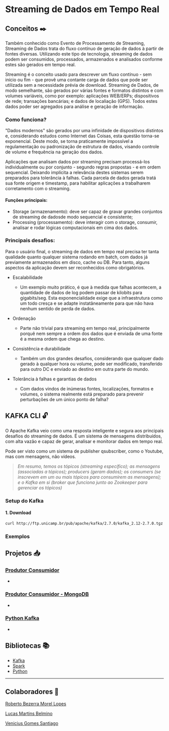 # Streaming de Dados em Tempo Real

## Conceitos ✒️
Também conhecido como Evento de Processamento de Streaming, Streaming de Dados trata do fluxo contínuo de geração de dados à partir de fontes diversas.
Utilizando este tipo de tecnologia, streaming de dados podem ser consumidos, processados, armazenados e analisados conforme estes são gerados em tempo real.

Streaming é o conceito usado para descrever um fluxo contínuo - sem início ou fim - que provê uma contante carga de dados que pode ser utilizada sem a necessidade prévia de download.
Streaming de Dados, de modo semelhante, são gerados por várias fontes e formatos distintos e com volumes variáveis, como por exemplo: aplicações WEB/ERPs; dispositivos de rede; transações bancárias; e dados de localiação (GPS). Todos estes dados poder ser agregados para análise e geração de informação.  

### Como funciona?
"Dados modernos" são gerados por uma infinidade de dispositivos distintos e, considerando estudos como Internet das Coisas, esta questão torna-se exponencial. Deste modo, se torna praticamente impossível a regulamentação ou padronização de estrutura de dados, visando controle de volume e frequência na geração dos dados. 

Aplicações que analisam dados por streaming precisam processá-los individualmente ou por conjunto - segundo regras propostas - e em ordem sequencial. Deixando implícita a relevância destes sistemas serem preparados para tolerância à falhas. Cada parcela de dados gerada tratá sua fonte origem e timestamp, para habilitar aplicações a trabalharem corretamento com o streaming.

#### Funções principais:
- Storage (armazenamento): deve ser capaz de gravar grandes conjuntos de streaming de dadosde modo sequencial e consistente;
- Processing (processamento): deve interagir com o storage, consumir, analisar e rodar lógicas computacionais em cima dos dados.

### Principais desafios:
Para o usuário final, o streaming de dados em tempo real precisa ter tanta qualidade quanto qualquer sistema rodando em batch, com dados já previamente armazenados em disco, cache ou DB. Para tanto, alguns aspectos da aplicação devem ser reconhecidos como obrigatórios.
- Escalabilidade

    - Um exemplo muito prático, é que à medida que falhas acontecem, a quantidade de dados de log podem passar de kilobits para gigabits/seg. Esta exponencialidade exige que a infraestrutura como um todo cresça e se adapte instatâneamente para que não hava nenhum sentido de perda de dados. 

- Ordenação

    - Parte não trivial para streaming em tempo real, principalmente porquê nem sempre a ordem dos dados que é enviada de uma fonte é a mesma ordem que chega ao destino.

- Consistência e durabilidade

    - Também um dos grandes desafios, considerando que qualquer dado gerado à qualquer hora ou volume, pode ser modificado, transferido para outro DC e enviado ao destino em outra parte do mundo.

- Tolerância à falhas e garantias de dados

    - Com dados vindos de inúmeras fontes, localizações, formatos e volumes, o sistema realmente está preparado para prevenir perturbações de um único ponto de falha? 

## KAFKA CLI 🔓
O Apache Kafka veio como uma resposta inteligente e segura aos principais desafios do streaming de dados. 
É um sistema de mensagems distribuídos, com alta vazão e capaz de gerar, analisar e monitorar dados em tempo real. 

Pode ser visto como um sistema de publisher qsubscriber, como o Youtube, mas com mensagens, não vídeos.

> <i>Em resumo, temos os tópicos (streaming específico); as mensagens (associadas a tópicos); producers (geram dados); os consumers (se inscrevem em um ou mais tópicos para consumirem as mensagens); e o Kafka em si (broker que funciona junto ao Zookeeper para gerenciar os tópicos)</i>

### Setup do Kafka
#### 1. Download
```bash
curl http://ftp.unicamp.br/pub/apache/kafka/2.7.0/kafka_2.12-2.7.0.tgz -o ~/Downloads/kafka.tgz
```

### Exemplos

## Projetos 📥

### [Produtor Consumidor](/produtor-consumidor)
- 

### [Produtor Consumidor - MongoDB](/produtor-consumidor-mongodb)
- 

### [Python Kafka](/python-kafka)
- 

## Bibliotecas 📚
* [ Kafka ](https://kafka.apache.org/documentation/)
* [ Spark ](https://spark.apache.org/docs/latest/)
* [ Python ](https://docs.python.org/pt-br/3/)

----------------------------
## Colaboradores 🧤
[ Roberto Bezerra Morel Lopes ](https://www.linkedin.com/in/roberto-morel-6b9065193/)

[ Lucas Martins Belmino ](https://www.linkedin.com/in/)

[ Venicius Gomes Santiago ](https://www.linkedin.com/)
